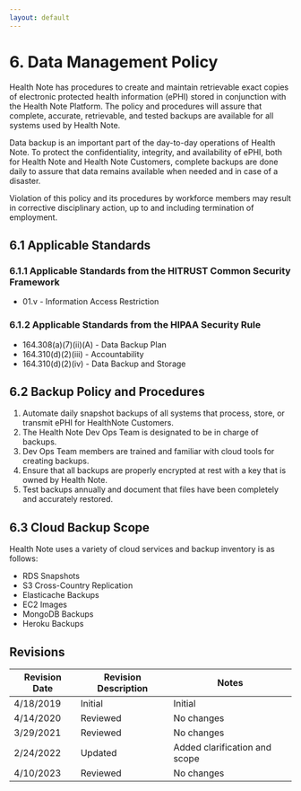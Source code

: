 ```yaml
---
layout: default
---
```


# 6. Data Management Policy

Health Note has procedures to create and maintain retrievable exact copies of electronic protected health information (ePHI) stored in conjunction with the Health Note Platform. The policy and procedures will assure that complete, accurate, retrievable, and tested backups are available for all systems used by Health Note.

Data backup is an important part of the day-to-day operations of Health Note. To protect the confidentiality, integrity, and availability of ePHI, both for Health Note and Health Note Customers, complete backups are done daily to assure that data remains available when needed and in case of a disaster.

Violation of this policy and its procedures by workforce members may result in corrective disciplinary action, up to and including termination of employment.

## 6.1 Applicable Standards

### 6.1.1 Applicable Standards from the HITRUST Common Security Framework

* 01.v - Information Access Restriction

### 6.1.2 Applicable Standards from the HIPAA Security Rule

* 164.308(a)(7)(ii)(A) - Data Backup Plan
* 164.310(d)(2)(iii) - Accountability
* 164.310(d)(2)(iv) - Data Backup and Storage

## 6.2 Backup Policy and Procedures

1. Automate daily snapshot backups of all systems that process, store, or transmit ePHI for HealthNote Customers.
2. The Health Note Dev Ops Team is designated to be in charge of backups.
3. Dev Ops Team members are trained and familiar with cloud tools for creating backups.
4. Ensure that all backups are properly encrypted at rest with a key that is owned by Health Note.
5. Test backups annually and document that files have been completely and accurately restored.

## 6.3 Cloud Backup Scope

Health Note uses a variety of cloud services and backup inventory is as follows:

* RDS Snapshots
* S3 Cross-Country Replication
* Elasticache Backups
* EC2 Images
* MongoDB Backups
* Heroku Backups

## Revisions

| Revision Date | Revision Description        | Notes               |
| --------------| --------------------------- | ------------------- |
| 4/18/2019     | Initial                     | Initial             |
| 4/14/2020     | Reviewed                    | No changes          | 
| 3/29/2021     | Reviewed                    | No changes          |
| 2/24/2022     | Updated                    | Added clarification and scope          |
| 4/10/2023     | Reviewed                    | No changes          |